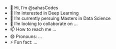 - 👋 Hi, I’m @sahasCodes
- 👀 I’m interested in Deep Learning
- 🌱 I’m currently persuing Masters in Data Science
- 💞️ I’m looking to collaborate on ...
- 📫 How to reach me ...
- 😄 Pronouns: ...
- ⚡ Fun fact: ...

<!---
sahasCodes/sahasCodes is a ✨ special ✨ repository because its `README.md` (this file) appears on your GitHub profile.
You can click the Preview link to take a look at your changes.
--->
